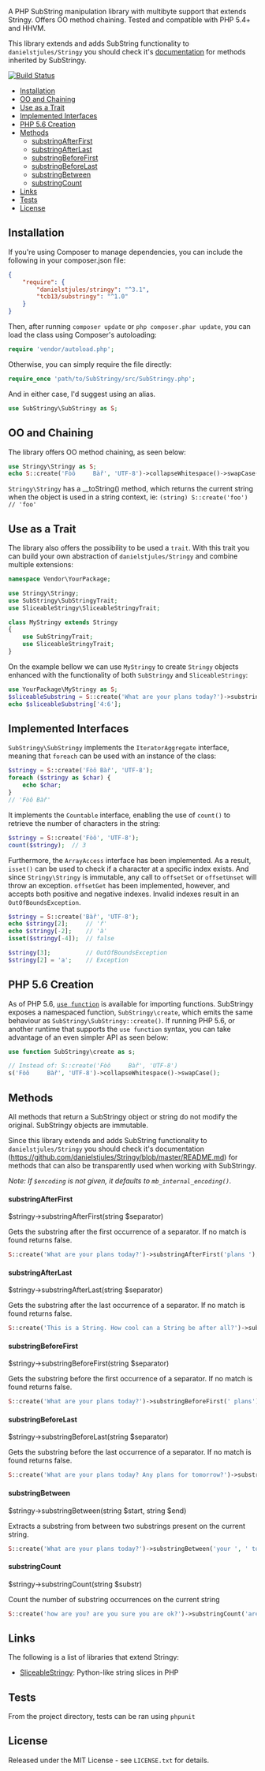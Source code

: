 A PHP SubString manipulation library with multibyte support that extends Stringy. Offers OO method
chaining. Tested and compatible with PHP 5.4+ and HHVM.

This library extends and adds SubString functionality to `danielstjules/Stringy` you should check it's [documentation](https://github.com/danielstjules/Stringy/blob/master/README.md) for methods inherited by SubStringy.

[![Build Status](https://api.travis-ci.org/tcb13/SubStringy.svg?branch=master)](https://travis-ci.org/tcb13/SubStringy)

* [Installation](#installation)
* [OO and Chaining](#oo-and-chaining)
* [Use as a Trait](#use-as-a-trait)
* [Implemented Interfaces](#implemented-interfaces)
* [PHP 5.6 Creation](#php-56-creation)
* [Methods](#methods)
    * [substringAfterFirst](#substringafterfirst)
    * [substringAfterLast](#substringafterlast)
    * [substringBeforeFirst](#substringbeforefirst)
    * [substringBeforeLast](#substringbeforelast)
    * [substringBetween](#substringbetween)
    * [substringCount](#substringcount)
* [Links](#links)
* [Tests](#tests)
* [License](#license)

## Installation

If you're using Composer to manage dependencies, you can include the following
in your composer.json file:

```json
{
    "require": {
        "danielstjules/stringy": "^3.1",
        "tcb13/substringy": "^1.0"
    }
}
```

Then, after running `composer update` or `php composer.phar update`, you can
load the class using Composer's autoloading:

```php
require 'vendor/autoload.php';
```

Otherwise, you can simply require the file directly:

```php
require_once 'path/to/SubStringy/src/SubStringy.php';
```

And in either case, I'd suggest using an alias.

```php
use SubStringy\SubStringy as S;
```

## OO and Chaining

The library offers OO method chaining, as seen below:

```php
use Stringy\Stringy as S;
echo S::create('Fòô     Bàř', 'UTF-8')->collapseWhitespace()->swapCase();  // 'fÒÔ bÀŘ'
```

`Stringy\Stringy` has a __toString() method, which returns the current string
when the object is used in a string context, ie:
`(string) S::create('foo')  // 'foo'`

## Use as a Trait

The library also offers the possibility to be used a `trait`. With this trait you can build your own abstraction of `danielstjules/Stringy` and combine multiple extensions:

```php
namespace Vendor\YourPackage;

use Stringy\Stringy;
use SubStringy\SubStringyTrait;
use SliceableStringy\SliceableStringyTrait;

class MyStringy extends Stringy
{
    use SubStringyTrait;
    use SliceableStringyTrait;
}
```

On the example bellow we can use `MyStringy` to create `Stringy` objects enhanced with the functionality of both `SubStringy` and `SliceableStringy`:

```php
use YourPackage\MyStringy as S;
$sliceableSubstring = S::create('What are your plans today?')->substringAfterFirst('plans ');
echo $sliceableSubstring['4:6'];
```

## Implemented Interfaces

`SubStringy\SubStringy` implements the `IteratorAggregate` interface, meaning that
`foreach` can be used with an instance of the class:

``` php
$stringy = S::create('Fòô Bàř', 'UTF-8');
foreach ($stringy as $char) {
    echo $char;
}
// 'Fòô Bàř'
```

It implements the `Countable` interface, enabling the use of `count()` to
retrieve the number of characters in the string:

``` php
$stringy = S::create('Fòô', 'UTF-8');
count($stringy);  // 3
```

Furthermore, the `ArrayAccess` interface has been implemented. As a result,
`isset()` can be used to check if a character at a specific index exists. And
since `Stringy\Stringy` is immutable, any call to `offsetSet` or `offsetUnset`
will throw an exception. `offsetGet` has been implemented, however, and accepts
both positive and negative indexes. Invalid indexes result in an
`OutOfBoundsException`.

``` php
$stringy = S::create('Bàř', 'UTF-8');
echo $stringy[2];     // 'ř'
echo $stringy[-2];    // 'à'
isset($stringy[-4]);  // false

$stringy[3];          // OutOfBoundsException
$stringy[2] = 'a';    // Exception
```

## PHP 5.6 Creation

As of PHP 5.6, [`use function`](https://wiki.php.net/rfc/use_function) is
available for importing functions. SubStringy exposes a namespaced function,
`SubStringy\create`, which emits the same behaviour as `SubStringy\SubStringy::create()`.
If running PHP 5.6, or another runtime that supports the `use function` syntax,
you can take advantage of an even simpler API as seen below:

``` php
use function SubStringy\create as s;

// Instead of: S::create('Fòô     Bàř', 'UTF-8')
s('Fòô     Bàř', 'UTF-8')->collapseWhitespace()->swapCase();
```

## Methods

All methods that return a SubStringy object or string do not modify the original. SubStringy objects are immutable.

Since this library extends and adds SubString functionality to `danielstjules/Stringy` you should check it's documentation (https://github.com/danielstjules/Stringy/blob/master/README.md) for methods that can also be transparently used when working with SubStringy.

*Note: If `$encoding` is not given, it defaults to `mb_internal_encoding()`.*

#### substringAfterFirst

$stringy->substringAfterFirst(string $separator)

Gets the substring after the first occurrence of a separator. If no match is found returns false.

```php
S::create('What are your plans today?')->substringAfterFirst('plans ');
```

#### substringAfterLast

$stringy->substringAfterLast(string $separator)

Gets the substring after the last occurrence of a separator. If no match is found returns false.

```php
S::create('This is a String. How cool can a String be after all?')->substringAfterLast('String ');
```

#### substringBeforeFirst

$stringy->substringBeforeFirst(string $separator)

Gets the substring before the first occurrence of a separator. If no match is found returns false.

```php
S::create('What are your plans today?')->substringBeforeFirst(' plans');
```

#### substringBeforeLast

$stringy->substringBeforeLast(string $separator)

Gets the substring before the last occurrence of a separator. If no match is found returns false.

```php
S::create('What are your plans today? Any plans for tomorrow?')->substringBeforeLast(' plans');
```

#### substringBetween

$stringy->substringBetween(string $start, string $end)

Extracts a substring from between two substrings present on the current string.

```php
S::create('What are your plans today?')->substringBetween('your ', ' today');
```

#### substringCount

$stringy->substringCount(string $substr)

Count the number of substring occurrences on the current string 

```php
S::create('how are you? are you sure you are ok?')->substringCount('are');
```

## Links

The following is a list of libraries that extend Stringy:

 * [SliceableStringy](https://github.com/danielstjules/SliceableStringy):
Python-like string slices in PHP

## Tests

From the project directory, tests can be ran using `phpunit`

## License

Released under the MIT License - see `LICENSE.txt` for details.
